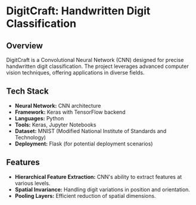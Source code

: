 # DigitCraft: Handwritten Digit Classification

## Overview

DigitCraft is a Convolutional Neural Network (CNN) designed for precise handwritten digit classification. The project leverages advanced computer vision techniques, offering applications in diverse fields.

## Tech Stack

- **Neural Network:** CNN architecture
- **Framework:** Keras with TensorFlow backend
- **Languages:** Python
- **Tools:** Keras, Jupyter Notebooks
- **Dataset:** MNIST (Modified National Institute of Standards and Technology)
- **Deployment:** Flask (for potential deployment scenarios)

## Features

- **Hierarchical Feature Extraction:** CNN's ability to extract features at various levels.
- **Spatial Invariance:** Handling digit variations in position and orientation.
- **Pooling Layers:** Efficient reduction of spatial dimensions.
